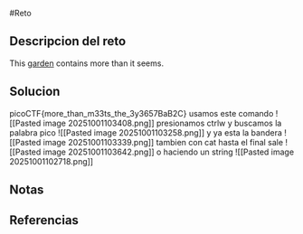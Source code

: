 #Reto 
## Descripcion del reto
This [garden](https://jupiter.challenges.picoctf.org/static/43c4743b3946f427e883f6b286f47467/garden.jpg) contains more than it seems.
## Solucion
picoCTF{more_than_m33ts_the_3y3657BaB2C}
usamos este comando
![[Pasted image 20251001103408.png]]
presionamos ctrlw y buscamos la palabra pico
![[Pasted image 20251001103258.png]]
y ya esta la bandera 
![[Pasted image 20251001103339.png]]
tambien con cat hasta el final sale 
![[Pasted image 20251001103642.png]]
o haciendo un string 
![[Pasted image 20251001102718.png]]
## Notas

## Referencias